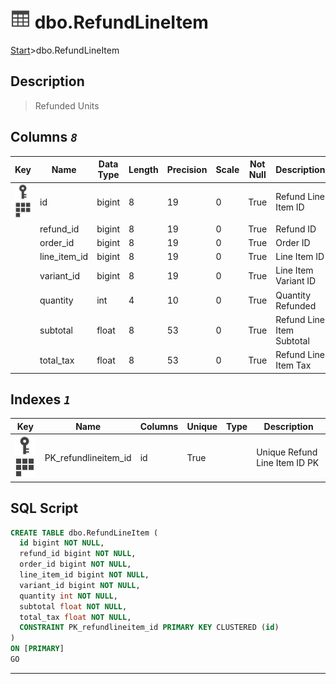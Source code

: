 # ![logo](../Images/table.svg) dbo.RefundLineItem

[Start](../start.md)>dbo.RefundLineItem

## [](#Description) Description

> Refunded Units

## [](#Columns) Columns _`8`_

|Key|Name|Data Type|Length|Precision|Scale|Not Null|Description
|---|---|---|---|---|---|---|---
|[![Primary Key PK_refundlineitem_id](../Images/primarykey.svg)](#Indexes)[![Cluster Key PK_refundlineitem_id](../Images/cluster.svg)](#Indexes)|id|bigint|8|19|0|True|Refund Line Item ID|
| |refund_id|bigint|8|19|0|True|Refund ID|
| |order_id|bigint|8|19|0|True|Order ID|
| |line_item_id|bigint|8|19|0|True|Line Item ID|
| |variant_id|bigint|8|19|0|True|Line Item Variant ID|
| |quantity|int|4|10|0|True|Quantity Refunded|
| |subtotal|float|8|53|0|True|Refund Line Item Subtotal|
| |total_tax|float|8|53|0|True|Refund Line Item Tax|

## [](#Indexes) Indexes _`1`_

|Key|Name|Columns|Unique|Type|Description
|---|---|---|---|---|---
|[![Primary Key PK_refundlineitem_id](../Images/primarykey.svg)](#Indexes)[![Cluster Key PK_refundlineitem_id](../Images/cluster.svg)](#Indexes)|PK_refundlineitem_id|id|True||Unique Refund Line Item ID PK|

## [](#SqlScript) SQL Script

```SQL
CREATE TABLE dbo.RefundLineItem (
  id bigint NOT NULL,
  refund_id bigint NOT NULL,
  order_id bigint NOT NULL,
  line_item_id bigint NOT NULL,
  variant_id bigint NOT NULL,
  quantity int NOT NULL,
  subtotal float NOT NULL,
  total_tax float NOT NULL,
  CONSTRAINT PK_refundlineitem_id PRIMARY KEY CLUSTERED (id)
)
ON [PRIMARY]
GO
```

___
